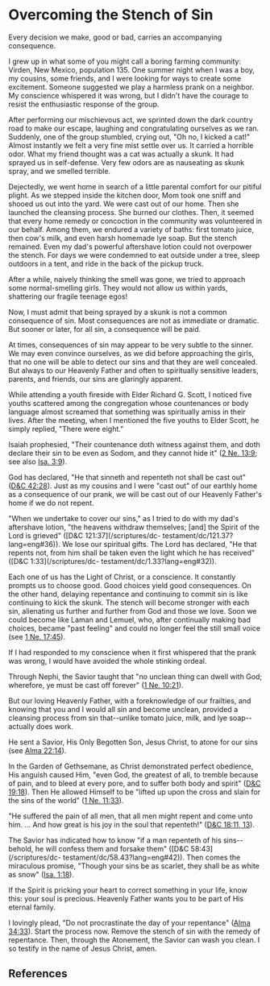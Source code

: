 # Overcoming the Stench of Sin

Every decision we make, good or bad, carries an accompanying consequence.

I grew up in what some of you might call a boring farming community: Virden,
New Mexico, population 135. One summer night when I was a boy, my cousins,
some friends, and I were looking for ways to create some excitement. Someone
suggested we play a harmless prank on a neighbor. My conscience whispered it
was wrong, but I didn't have the courage to resist the enthusiastic response
of the group.

After performing our mischievous act, we sprinted down the dark country road
to make our escape, laughing and congratulating ourselves as we ran. Suddenly,
one of the group stumbled, crying out, "Oh no, I kicked a cat!" Almost
instantly we felt a very fine mist settle over us. It carried a horrible odor.
What my friend thought was a cat was actually a skunk. It had sprayed us in
self-defense. Very few odors are as nauseating as skunk spray, and we smelled
terrible.

Dejectedly, we went home in search of a little parental comfort for our
pitiful plight. As we stepped inside the kitchen door, Mom took one sniff and
shooed us out into the yard. We were cast out of our home. Then she launched
the cleansing process. She burned our clothes. Then, it seemed that every home
remedy or concoction in the community was volunteered in our behalf. Among
them, we endured a variety of baths: first tomato juice, then cow's milk, and
even harsh homemade lye soap. But the stench remained. Even my dad's powerful
aftershave lotion could not overpower the stench. For days we were condemned
to eat outside under a tree, sleep outdoors in a tent, and ride in the back of
the pickup truck.

After a while, naively thinking the smell was gone, we tried to approach some
normal-smelling girls. They would not allow us within yards, shattering our
fragile teenage egos!

Now, I must admit that being sprayed by a skunk is not a common consequence of
sin. Most consequences are not as immediate or dramatic. But sooner or later,
for all sin, a consequence will be paid.

At times, consequences of sin may appear to be very subtle to the sinner. We
may even convince ourselves, as we did before approaching the girls, that no
one will be able to detect our sins and that they are well concealed. But
always to our Heavenly Father and often to spiritually sensitive leaders,
parents, and friends, our sins are glaringly apparent.

While attending a youth fireside with Elder Richard G. Scott, I noticed five
youths scattered among the congregation whose countenances or body language
almost screamed that something was spiritually amiss in their lives. After the
meeting, when I mentioned the five youths to Elder Scott, he simply replied,
"There were eight."

Isaiah prophesied, "Their countenance doth witness against them, and doth
declare their sin to be even as Sodom, and they cannot hide it" ([2 Ne.
13:9](/scriptures/bofm/2-ne/13.9?lang=eng#8); see also [Isa.
3:9](/scriptures/ot/isa/3.9?lang=eng#8)).

God has declared, "He that sinneth and repenteth not shall be cast out"
([D&amp;C 42:28](/scriptures/dc-testament/dc/42.28?lang=eng#27)). Just as my
cousins and I were "cast out" of our earthly home as a consequence of our
prank, we will be cast out of our Heavenly Father's home if we do not repent.

"When we undertake to cover our sins," as I tried to do with my dad's
aftershave lotion, "the heavens withdraw themselves; [and] the Spirit of the
Lord is grieved" ([D&amp;C 121:37](/scriptures/dc-
testament/dc/121.37?lang=eng#36)). We lose our spiritual gifts. The Lord has
declared, "He that repents not, from him shall be taken even the light which
he has received" ([D&amp;C 1:33](/scriptures/dc-
testament/dc/1.33?lang=eng#32)).

Each one of us has the Light of Christ, or a conscience. It constantly prompts
us to choose good. Good choices yield good consequences. On the other hand,
delaying repentance and continuing to commit sin is like continuing to kick
the skunk. The stench will become stronger with each sin, alienating us
further and further from God and those we love. Soon we could become like
Laman and Lemuel, who, after continually making bad choices, became "past
feeling" and could no longer feel the still small voice (see [1 Ne.
17:45](/scriptures/bofm/1-ne/17.45?lang=eng#44)).

If I had responded to my conscience when it first whispered that the prank was
wrong, I would have avoided the whole stinking ordeal.

Through Nephi, the Savior taught that "no unclean thing can dwell with God;
wherefore, ye must be cast off forever" ([1 Ne.
10:21](/scriptures/bofm/1-ne/10.21?lang=eng#20)).

But our loving Heavenly Father, with a foreknowledge of our frailties, and
knowing that you and I would all sin and become unclean, provided a cleansing
process from sin that--unlike tomato juice, milk, and lye soap--actually does
work.

He sent a Savior, His Only Begotten Son, Jesus Christ, to atone for our sins
(see [Alma 22:14](/scriptures/bofm/alma/22.14?lang=eng#13)).

In the Garden of Gethsemane, as Christ demonstrated perfect obedience, His
anguish caused Him, "even God, the greatest of all, to tremble because of
pain, and to bleed at every pore, and to suffer both body and spirit"
([D&amp;C 19:18](/scriptures/dc-testament/dc/19.18?lang=eng#17)). Then He
allowed Himself to be "lifted up upon the cross and slain for the sins of the
world" ([1 Ne. 11:33](/scriptures/bofm/1-ne/11.33?lang=eng#32)).

"He suffered the pain of all men, that all men might repent and come unto him.
... And how great is his joy in the soul that repenteth!" ([D&amp;C 18:11,
13](/scriptures/dc-testament/dc/18.11,13?lang=eng#10)).

The Savior has indicated how to know "if a man repenteth of his sins--behold,
he will confess them and forsake them" ([D&amp;C 58:43](/scriptures/dc-
testament/dc/58.43?lang=eng#42)). Then comes the miraculous promise, "Though
your sins be as scarlet, they shall be as white as snow" ([Isa.
1:18](/scriptures/ot/isa/1.18?lang=eng#17)).

If the Spirit is pricking your heart to correct something in your life, know
this: your soul is precious. Heavenly Father wants you to be part of His
eternal family.

I lovingly plead, "Do not procrastinate the day of your repentance" ([Alma
34:33](/scriptures/bofm/alma/34.33?lang=eng#32)). Start the process now.
Remove the stench of sin with the remedy of repentance. Then, through the
Atonement, the Savior can wash you clean. I so testify in the name of Jesus
Christ, amen.

## References

